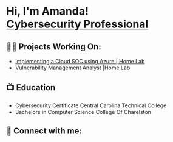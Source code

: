 <h1>Hi, I'm Amanda! <br/><a href="https://github.com/manda-pix">Cybersecurity Professional</a> 

<h2>👨‍💻 Projects Working On:</h2>

- <a href="https://github.com/manda-pix/Cloud-SOC-Using-Azure.git">Implementing a Cloud SOC using Azure | Home Lab</a>
- Vulnerability Management Analyst |Home Lab

<h2>📺 Education</h2>

- Cybersecurity Certificate      Central Carolina Technical College
- Bachelors in Computer Science  College Of Charelston



<h2> 🤳 Connect with me:</h2>

[linkedin]: https://linkedin.com/in/amanda-guinyard

<!--


Here are some ideas to get you started:

- 🌱 I’m currently learning ...
-->
